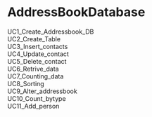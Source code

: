 # AddressBookDatabase
UC1_Create_Addressbook_DB<br>
UC2_Create_Table<br>
UC3_Insert_contacts<br>
UC4_Update_contact<br>
UC5_Delete_contact<br>
UC6_Retrive_data<br>
UC7_Counting_data<br>
UC8_Sorting<br>
UC9_Alter_addressbook<br>
UC10_Count_bytype<br>
UC11_Add_person
